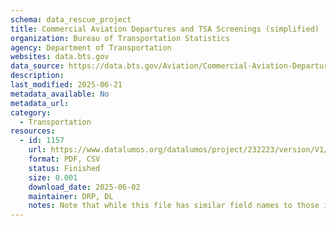 ```yaml
---
schema: data_rescue_project 
title: Commercial Aviation Departures and TSA Screenings (simplified)
organization: Bureau of Transportation Statistics
agency: Department of Transportation
websites: data.bts.gov
data_source: https://data.bts.gov/Aviation/Commercial-Aviation-Departures-and-TSA-Screenings-/hvq3-38u5/about_data
description: 
last_modified: 2025-06-21
metadata_available: No
metadata_url: 
category:
  - Transportation 
resources:
  - id: 1157
    url: https://www.datalumos.org/datalumos/project/232223/version/V1/view
    format: PDF, CSV
    status: Finished
    size: 0.001
    download_date: 2025-06-02
    maintainer: DRP, DL
    notes: Note that while this file has similar field names to those in Commercial Aviation Departures, the time periods and variables differ somewhat. Even in cases where the same feature for the same date is present in both datasets, the values do not necessarily match. There is not sufficient metadata to explain the difference.
---
```


